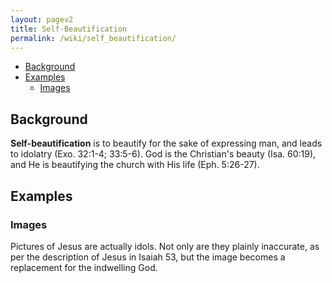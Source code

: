 ```yaml
---
layout: pagev2
title: Self-Beautification
permalink: /wiki/self_beautification/
---
```

- [Background](#background)
- [Examples](#examples)
  - [Images](#images)

## Background

**Self-beautification** is to beautify for the sake of expressing man, and leads to idolatry (Exo. 32:1-4; 33:5-6). God is the Christian's beauty (Isa. 60:19), and He is beautifying the church with His life (Eph. 5:26-27). 

## Examples

### Images

Pictures of Jesus are actually idols. Not only are they plainly inaccurate, as per the description of Jesus in Isaiah 53, but the image becomes a replacement for the indwelling God.